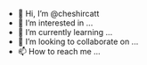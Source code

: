 - 👋 Hi, I’m @cheshircatt
- 👀 I’m interested in ...
- 🌱 I’m currently learning ...
- 💞️ I’m looking to collaborate on ...
- 📫 How to reach me ...

<!---
cheshircatt/cheshircatt is a ✨ special ✨ repository because its `README.md` (this file) appears on your GitHub profile.
You can click the Preview link to take a look at your changes.
--->

